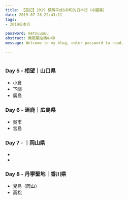 ```yaml
---
title: 【遊記】2019 橫跨平成&令和的日本行（中國篇）
date: 2019-07-26 22:43:11
tags: 
- 2019日本行

password: metsuuuuu
abstract: 無限期拖稿中XD
message: Welcome to my blog, enter password to read.

---
```


![]()

<!--more-->





### Day 5 - 相望｜山口県

- 小倉
- 下關
- 廣島

### Day 6 - 迷鹿｜広島県

- 吳市
- 宮島

### Day 7 - ｜岡山県

- 
- 

### Day 8 - 丹寧聖地｜香川県

- 兒島（岡山）
- 高松

